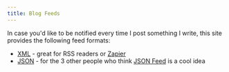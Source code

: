 ```yaml
---
title: Blog Feeds
---
```


In case you'd like to be notified every time I post something I write, this site provides the following feed formats:

- [XML](/blog/feeds/rss.xml) - great for RSS readers or [Zapier](https://zapier.com/apps/rss/integrations)
- [JSON](/blog/feeds/feed.json) - for the 3 other people who think [JSON Feed](https://www.jsonfeed.org) is a cool idea
